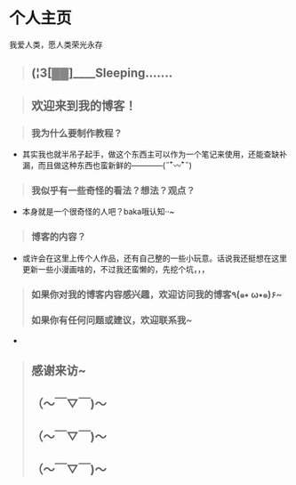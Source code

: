 # 个人主页
我爱人类，愿人类荣光永存

> ## (¦3[▓▓]____Sleeping.......

> ##  欢迎来到我的博客！

> ###  我为什么要制作教程？
- 其实我也就半吊子起手，做这个东西主可以作为一个笔记来使用，还能查缺补漏，而且做这种东西也蛮新鲜的————(˵¯͒〰¯͒˵)

> ###  我似乎有一些奇怪的看法？想法？观点？
- 本身就是一个很奇怪的人吧？baka哦认知··~

> ###  博客的内容？
- 或许会在这里上传个人作品，还有自己整的一些小玩意。话说我还挺想在这里更新一些小漫画啥的，不过我还蛮懒的，先挖个坑，，，

> ###  如果你对我的博客内容感兴趣，欢迎访问我的博客٩(๑• ω•๑)۶~
> ###  如果你有任何问题或建议，欢迎联系我~
- 
> ##  感谢来访~
> ##  （～￣▽￣)～
> ##  （～￣▽￣)～
> ##  （～￣▽￣)～



